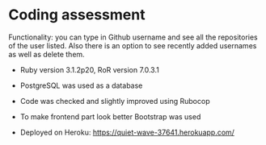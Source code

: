 # Coding assessment

Functionality: you can type in Github username and see all the repositories of the user
listed. Also there is an option to see recently added usernames as well as delete them.

* Ruby version 3.1.2p20, RoR version 7.0.3.1

* PostgreSQL was used as a database

* Code was checked and slightly improved using Rubocop 

* To make frontend part look better Bootstrap was used

* Deployed on Heroku: https://quiet-wave-37641.herokuapp.com/
